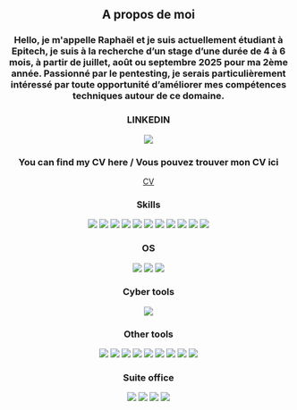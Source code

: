 <h2><p align="center">A propos de moi</p></h2>
<h3><p align="center">Hello, je m'appelle Raphaël et je suis actuellement étudiant à Epitech, je suis à la recherche d’un stage d’une durée de 4 à 6 mois, à partir de juillet, août ou septembre 2025 pour ma 2ème année. Passionné par le pentesting, je serais particulièrement intéressé par toute opportunité d’améliorer mes compétences techniques autour de ce domaine.</p></h3>

<h3><p align="center">LINKEDIN</p></h3>
<p align="center">
    <a href="linkedin.com/in/raphael-varichon-dupre">
        <img src="https://img.shields.io/badge/LinkedIn-0077B5?style=for-the-badge&logo=linkedin&logoColor=white">
    </a>
</p>

<h3><p align="center">You can find my CV here / Vous pouvez trouver mon CV ici</p></h3>
<p align="center">
    <a href="CV.pdf">
        CV
    </a>
</p>

<h3><p align="center">Skills</p></h3>
<p align="center">
    <img src="https://img.shields.io/badge/C-00599C?style=for-the-badge&logo=c&logoColor=white">
    <img src="https://img.shields.io/badge/Python-3776AB?style=for-the-badge&logo=python&logoColor=white">
    <img src="https://img.shields.io/badge/Shell_Script-121011?style=for-the-badge&logo=gnu-bash&logoColor=white">
    <img src="https://img.shields.io/badge/HTML5-E34F26?style=for-the-badge&logo=html5&logoColor=white">
    <img src="https://img.shields.io/badge/TypeScript-323330?style=for-the-badge&logo=typescript&logoColor=F7DF1E">    
    <img src="https://img.shields.io/badge/Node.js-339933?style=for-the-badge&logo=nodedotjs&logoColor=white">
    <img src="https://img.shields.io/badge/vuedotjs-339933?style=for-the-badge&logo=vuedotjs&logoColor=white">
    <img src="https://img.shields.io/badge/tailwindcss-06B6D4?style=for-the-badge&logo=tailwindcss&logoColor=white">
    <img src="https://img.shields.io/badge/MySQL-00000F?style=for-the-badge&logo=mysql&logoColor=white">
    <img src="https://img.shields.io/badge/MariaDB-003545?style=for-the-badge&logo=mariadb&logoColor=white">
    <img src="https://img.shields.io/badge/Markdown-000000?style=for-the-badge&logo=markdown&logoColor=white">
</p>

<h3><p align="center">OS</p></h3>
<p align="center">
    <img src="https://img.shields.io/badge/linux-FCC624?style=for-the-badge&logo=linux&logoColor=white">
    <img src="https://img.shields.io/badge/macos-000000?style=for-the-badge&logo=macos&logoColor=white">
    <img src="https://img.shields.io/badge/windows-000000?style=for-the-badge&logo=windows&logoColor=white">
</p>

<h3><p align="center">Cyber tools</p></h3>
<p align="center">
    <img src="https://img.shields.io/badge/burpsuite-FF6633?style=for-the-badge&logo=burpsuite&logoColor=white">
</p>

<h3><p align="center">Other tools</p></h3>
<p align="center">
    <img src="https://img.shields.io/badge/Docker-2CA5E0?style=for-the-badge&logo=docker&logoColor=white">
    <img src="https://img.shields.io/badge/Github Action-2088FF?style=for-the-badge&logo=githubactions&logoColor=white">
    <img src="https://img.shields.io/badge/Visual_Studio_Code-0078D4?style=for-the-badge&logo=visual%20studio%20code&logoColor=white">
    <img src="https://img.shields.io/badge/CLion-000000?style=for-the-badge&logo=clion&logoColor=white">
    <img src="https://img.shields.io/badge/Trello-0052CC?style=for-the-badge&logo=trello&logoColor=white">
    <img src="https://img.shields.io/badge/Canva-%2300C4CC.svg?&style=for-the-badge&logo=Canva&logoColor=white">
    <img src="https://img.shields.io/badge/notion-000000?style=for-the-badge&logo=notion&logoColor=white">
    <img src="https://img.shields.io/badge/vmware-607078?style=for-the-badge&logo=vmware&logoColor=white">
    <img src="https://img.shields.io/badge/postman-FF6C37?style=for-the-badge&logo=postman&logoColor=white">
</p>

<h3><p align="center">Suite office</p></h3>
<p align="center">
    <img src="https://img.shields.io/badge/Microsoft_Excel-217346?style=for-the-badge&logo=microsoft-excel&logoColor=white">
    <img src="https://img.shields.io/badge/Microsoft_PowerPoint-B7472A?style=for-the-badge&logo=microsoft-powerpoint&logoColor=white">
    <img src="https://img.shields.io/badge/Microsoft_Word-2B579A?style=for-the-badge&logo=microsoft-word&logoColor=white">
    <img src="https://img.shields.io/badge/Microsoft_Teams-3955A3?style=for-the-badge&logo=microsoft-visio&logoColor=white">
</p>
